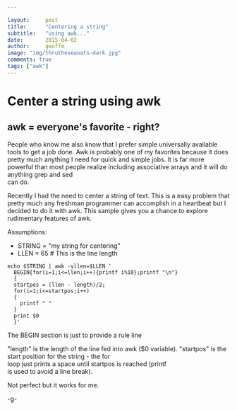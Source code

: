```yaml
---

layout:     post
title:      "Centering a string"
subtitle:   "using awk..."
date:       2015-04-02
author:     geoffm
image: "img/thrutheseaoats-dark.jpg"
comments: true
tags: ["awk"]
---
```


# Center a string using awk 
## awk = everyone's favorite - right?

People who know me also know that I prefer simple
universally available tools to get a job done. Awk is
probably one of my favorites because it does pretty 
much anything I need for quick and simple jobs. It is 
far more powerful than most people realize including
associative arrays and it will do anything grep and sed  
can do.


Recently I had the need to center a string of text. This
is a easy problem that pretty much any freshman programmer
can accomplish in a heartbeat but I decided to do it with
awk. This sample gives you a chance to explore rudimentary
features of awk.

<!--more--> 
Assumptions:

- STRING = "my string for centering"
- LLEN = 65 # This is the line length

```
echo $STRING | awk -vllen=$LLEN '
  BEGIN{for(i=1;i<=llen;i++){printf i%10};printf "\n"}
  {
  startpos = (llen - length)/2;
  for(i=1;i<=startpos;i++)
  {
    printf " "
  }
  print $0
  }' 
```

The BEGIN section is just to provide a rule line

"length" is the length of the line fed into awk ($0 variable).
"startpos" is the start position for the string - the for   
loop just prints a space until startpos is reached (printf   
 is used to avoid a line break).

Not perfect but it works for me.

-g-



